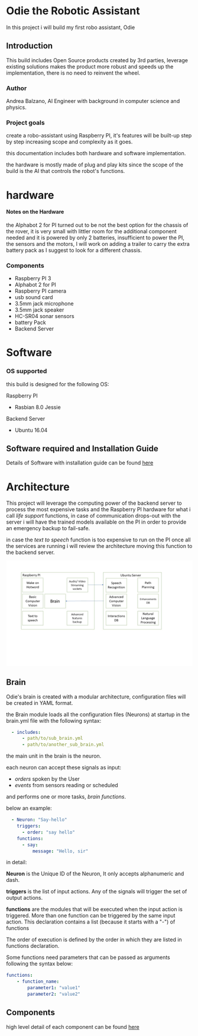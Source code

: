 # Odie the Robotic Assistant

In this project i will build my first robo assistant, Odie

## Introduction

This build includes Open Source products created by 3rd parties, leverage existing solutions makes the product more robust and speeds up the implementation, there is no need to reinvent the wheel.

### Author
Andrea Balzano, AI Engineer with background in computer science and physics.

### Project goals
create a robo-assistant using Raspberry PI, it's features will be built-up step by step increasing scope and complexity as it goes.

this documentation includes both hardware and software implementation.

the hardware is mostly made of plug and play kits since the scope of the build is the AI that controls the robot's functions.

# hardware

#### Notes on the Hardware

the Alphabot 2 for PI turned out to be not the best option for the chassis of the rover, it is very small with littler room for the additional component needed and it is powered by only 2 batteries, insufficient to power the PI, the sensors and the motors, I will work on adding a trailer to carry the extra battery pack as I suggest to look for a different chassis.

### Components

* Raspberry PI 3
* Alphabot 2 for PI
* Raspberry PI camera
* usb sound card
* 3.5mm jack microphone
* 3.5mm jack speaker
* HC-SR04 sonar sensors
* battery Pack
* Backend Server

# Software

### OS supported

this build is designed for the following OS:

Raspberry PI

* Rasbian 8.0 Jessie

Backend Server

* Ubuntu 16.04

## Software required and Installation Guide

Details of Software with installation guide can be found [here](https://github.com/Drea1989/Odie_robo_assistant/blob/master/docs/InstallationGuide.md)

# Architecture

This project will leverage the computing power of the backend server to process the most expensive tasks and the Raspberry PI hardware for what i call *life support* functions,
in case of communication drops-out with the server i will have the trained models available on the PI in order to provide an emergency backup to fail-safe.

in case the *text to speech* function is too expensive to run on the PI once all the services are running i will review the architecture moving this function to the backend server.

![Architecture](https://github.com/Drea1989/Odie_robo_assistant/blob/master/images/architecture%20graph.jpg)

## Brain

Odie's brain is created with a modular architecture, configuration files will be created in YAML format.

the Brain module loads all the configuration files (Neurons) at startup in the brain.yml file with the following syntax:

```YAML
  - includes:
      - path/to/sub_brain.yml
      - path/to/another_sub_brain.yml
```

the main unit in the brain is the neuron.

each neuron can accept these signals as input:

- _orders_ spoken by the User 
- _events_ from sensors reading or scheduled 

and performs one or more tasks, _brain functions_.

below an example:

```YAML
  - Neuron: "Say-hello"
    triggers:
      - order: "say hello"
    functions:      
      - say:
          message: "Hello, sir"    
```

in detail:

**Neuron** is the Unique ID of the Neuron, It only accepts alphanumeric and dash.

**triggers** is the list of input actions. Any of the signals will trigger the set of output actions.

**functions** are the modules that will be executed when the input action is triggered. 
More than one function can be triggered by the same input action.
This declaration contains a list (because it starts with a "-") of functions

The order of execution is defined by the order in which they are listed in functions declaration.

Some functions need parameters that can be passed as arguments following the syntax below:

```YAML
functions:
    - function_name:
        parameter1: "value1"
        parameter2: "value2"
```

## Components

high level detail of each component can be found [here](https://github.com/Drea1989/Odie_robo_assistant/blob/master/docs/Components.md)

